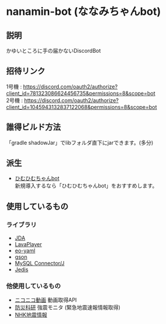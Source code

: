 # nanamin-bot (ななみちゃんbot)
## 説明
かゆいところに手の届かないDiscordBot<br>
## 招待リンク
1号機 : https://discord.com/oauth2/authorize?client_id=781323086624456735&permissions=8&scope=bot <br>
2号機 : https://discord.com/oauth2/authorize?client_id=1045943132837122068&permissions=8&scope=bot

## 誰得ビルド方法
「gradle shadowJar」でlibフォルダ直下にjarできます。(多分)

## 派生
- [ひむひむちゃんbot](https://github.com/KoutaChan/himuhimu-bot)
<br>新規導入するなら「ひむひむちゃんbot」をおすすめします。

## 使用しているもの
### ライブラリ
- [JDA](https://github.com/DV8FromTheWorld/JDA)
- [LavaPlayer](https://github.com/sedmelluq/lavaplayer)
- [eo-yaml](https://github.com/decorators-squad/eo-yaml)
- [gson](https://github.com/google/gson)
- [MySQL Connector/J](https://dev.mysql.com/downloads/connector/j/)
- [Jedis](https://github.com/redis/jedis)
### 他使用しているもの
- [ニコニコ動画](https://www.nicovideo.jp/) 動画取得API
- [防災科研](https://www.bosai.go.jp/) 強震モニタ (緊急地震速報情報取得)
- [NHK地震情報](https://www.nhk.or.jp/kishou-saigai/earthquake/)